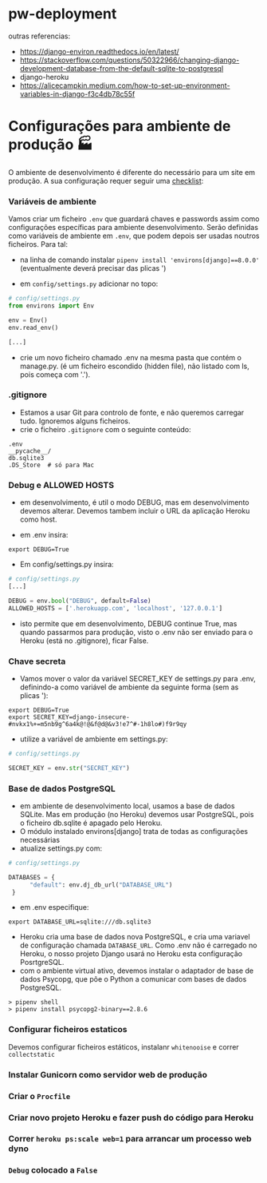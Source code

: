 # pw-deployment

outras referencias:
* https://django-environ.readthedocs.io/en/latest/
* https://stackoverflow.com/questions/50322966/changing-django-development-database-from-the-default-sqlite-to-postgresql
* django-heroku
* https://alicecampkin.medium.com/how-to-set-up-environment-variables-in-django-f3c4db78c55f

# Configurações para ambiente de produção 🏭
O ambiente de desenvolvimento é diferente do necessário para um site em produção. A sua configuração requer seguir uma [checklist](https://docs.djangoproject.com/en/3.2/howto/deployment/checklist/):

### Variáveis de ambiente

Vamos criar um ficheiro `.env` que guardará chaves e passwords assim como configurações específicas para ambiente desenvolvimento. Serão definidas como variáveis de ambiente em `.env`, que podem depois ser usadas noutros ficheiros. Para tal:
* na linha de comando instalar `pipenv install 'environs[django]==8.0.0'`  (eventualmente deverá precisar das plicas ')

* em `config/settings.py` adicionar no topo:
```python
# config/settings.py
from environs import Env 

env = Env()
env.read_env()

[...]
```
* crie um novo ficheiro chamado .env na mesma pasta que contém o manage.py. (é um ficheiro escondido (hidden file), não listado com ls, pois começa com '.').


### .gitignore
* Estamos a usar Git para controlo de fonte, e não queremos carregar tudo. Ignoremos alguns ficheiros.
* crie o ficheiro `.gitignore` com o seguinte conteúdo:
```
.env
__pycache__/
db.sqlite3
.DS_Store  # só para Mac
```


### Debug e ALLOWED HOSTS
* em desenvolvimento, é util o modo DEBUG, mas em desenvolvimento devemos alterar. Devemos tambem incluir o URL da aplicação Heroku como host. 

* em .env insira:
```
export DEBUG=True 
```

* Em config/settings.py insira:
```python
# config/settings.py
[...]

DEBUG = env.bool("DEBUG", default=False)
ALLOWED_HOSTS = ['.herokuapp.com', 'localhost', '127.0.0.1']
```
* isto permite que em desenvolvimento, DEBUG continue True, mas quando passarmos para produção, visto o .env não ser enviado para o Heroku (está no .gitignore), ficar False.


### Chave secreta

* Vamos mover o valor da variável SECRET_KEY de settings.py para .env, definindo-a como variável de ambiente da seguinte forma (sem as plicas '):
```
export DEBUG=True 
export SECRET_KEY=django-insecure-#nvkx1%+=m5nb9g^6a4k@!@&f@d@&v3!e7^#-1h8lo#)f9r9qy
```

* utilize a variável de ambiente em settings.py: 
```python
# config/settings.py

SECRET_KEY = env.str("SECRET_KEY")
```


### Base de dados PostgreSQL

* em ambiente de desenvolvimento local, usamos a base de dados SQLite. Mas em produção (no Heroku) devemos usar PostgreSQL, pois o ficheiro db.sqlite é apagado pelo Heroku.
* O módulo instalado environs[django] trata de todas as configurações necessárias
* atualize settings.py com:
```python
# config/settings.py

DATABASES = {
      "default": env.dj_db_url("DATABASE_URL") 
 }
```
* em .env especifique:
```
export DATABASE_URL=sqlite:///db.sqlite3
```
* Heroku cria uma base de dados nova PostgreSQL, e cria uma variavel de configuração chamada `DATABASE_URL`. Como .env não é carregado no Heroku, o nosso projeto Django usará no Heroku esta configuração PosrtgreSQL.
* com o ambiente virtual ativo, devemos instalar o adaptador de base de dados Psycopg, que põe o Python  a comunicar com bases de dados PostgreSQL.
```
> pipenv shell
> pipenv install psycopg2-binary==2.8.6
```


### Configurar ficheiros estaticos
Devemos configurar ficheiros estáticos, instalanr `whitenooise` e correr `collectstatic`



### Instalar Gunicorn como servidor web de produção

### Criar o `Procfile`

### Criar novo projeto Heroku e fazer push do código para Heroku

### Correr `heroku ps:scale web=1` para arrancar um processo web dyno

### `Debug` colocado a `False`

